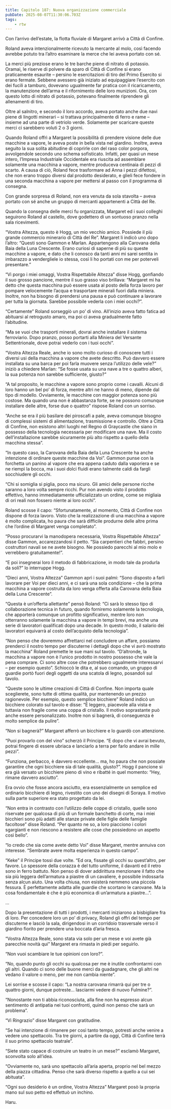 ```yaml
---
title: Capitolo 187: Nuova organizzazione commerciale
pubDate: 2025-08-07T11:30:06.703Z
tags:
    - rtw
---
```





Con l’arrivo dell’estate, la flotta fluviale di Margaret arrivò a Città di Confine.


Roland aveva intenzionalmente ricevuto la mercante al molo, così facendo avrebbe potuto tra l’altro esaminare la merce che lei aveva portato con sé.


La merci più preziose erano le tre barche piene di nitrato di potassio. Oramai, le riserve di polvere da sparo di Città di Confine si erano praticamente esaurite – persino le esercitazioni di tiro del Primo Esercito si erano fermate. Sebbene avessero già iniziato ad equipaggiare l’esercito con dei fucili a tamburo, dovevano ugualmente far pratica con il ricaricamento, la manutenzione dell’arma e il rifornimento delle loro munizioni. Ora, con questo lotto di nitrato di potassio, potevano finalmente riprendere gli allenamenti di tiro.


Oltre al salnitro, e secondo il loro accordo, aveva portato anche due navi piene di lingotti minerari – si trattava principalmente di ferro e rame – insieme ad una parte di vetriolo verde. Solamente per scaricare queste merci ci sarebbero voluti 2 o 3 giorni.


Quando Roland offrì a Margaret la possibilità di prendere visione delle due macchine a vapore, le aveva poste in bella vista nel giardino. Inoltre, aveva seguito la sua solita abitudine di coprirle con del raso color porpora, avvolgendole secondo uno schema sofisticato. Infatti, per quasi un mese intero, l’Impresa Industriale Occidentale era riuscita ad assemblare solamente una macchina a vapore, mentre produceva centinaia di pezzi di scarto. A causa di ciò, Roland fece trasformare ad Anna i pezzi difettosi, che non erano troppo diversi dal prodotto desiderato, e glieli fece fondere in una seconda macchina a vapore per mettersi al passo con il programma di consegna.


Con grande sorpresa di Roland, non era venuta da sola stavolta – aveva portato con sé anche un gruppo di mercanti appartenenti a Città del Re.


Quando la consegna delle merci fu organizzata, Margaret ed i suoi colleghi seguirono Roland al castello, dove godettero di un sontuoso pranzo nella sala ricevimenti.


“Vostra Altezza, questo è Hogg, un mio vecchio amico. Possiede il più grande commercio minerario di Città del Re”. Margaret li indicò uno dopo l’altro: “Questi sono Gammon e Marlan. Appartengono alla Carovana della Baia della Luna Crescente. Erano curiosi di saperne di più su queste macchine a vapore, e dato che li conosco da tanti anni mi sarei sentita in imbarazzo a vendergliele io stessa, così li ho portati con me per poterveli presentare.”


“Vi porgo i miei omaggi, Vostra Rispettabile Altezza” disse Hogg, gonfiando il suo grosso pancione, mentre il suo grasso viso brillava: “Margaret mi ha detto che questa macchina può essere usata al posto della forza lavoro per pompare velocemente l’acqua e trasportare minerali fuori dalla miniera. Inoltre, non ha bisogno di prendersi una pausa e può continuare a lavorare per tutta la giornata. Sarebbe possibile vederla con i miei occhi?”.


“Certamente” Roland sorseggiò un po’ di vino. All’inizio aveva fatto fatica ad abituarsi al retrogusto amaro, ma poi ci aveva gradualmente fatto l’abitudine.


“Ma se vuoi che trasporti minerali, dovrai anche installare il sistema ferroviario. Dopo pranzo, posso portarti alla Miniera del Versante Settentrionale, dove potrai vederlo con i tuoi occhi”.


“Vostra Altezza Reale, anche io sono molto curioso di conoscere tutti i diversi usi della macchina a vapore che avete descritto. Può davvero essere installata su una barca per poi farla muovere senza l’utilizzo delle vele?” iniziò a chiedere Marlan: “Se fosse usata su una nave a tre o quattro alberi, la sua potenza non sarebbe sufficiente, giusto?"


“A tal proposito, le macchine a vapore sono proprio come i cavalli. Alcuni di loro hanno un bel po’ di forza, mentre altri ne hanno di meno, dipende dal tipo di modello. Ovviamente, le macchine con maggior potenza sono più costose. Ma quando una non è abbastanza forte, se ne possono comunque installare delle altre, forse due o quattro” rispose Roland con un sorriso.


“Anche se era il più basilare dei piroscafi a pale, aveva comunque bisogno di complessi sistemi di alimentazione, trasmissione e controllo. Oltre a Città di Confine, non esistono altri luoghi nel Regno di Graycastle che siano in possesso della tecnologia necessaria per modificare una nave. Ma il costo dell’installazione sarebbe sicuramente più alto rispetto a quello della macchina stessa”.


“In questo caso, la Carovana della Baia della Luna Crescente ha anche intenzione di ordinare queste macchine da Voi”. Gammon punse con la forchetta un panino al vapore che era appena caduto dalla vaporiera e se ne riempì la bocca, ma i suoi dolci fluidi erano talmente caldi da fargli socchiudere gli occhi.


“Chi si somiglia si piglia, poco ma sicuro. Gli amici delle persone ricche saranno a loro volta sempre ricchi. Pur non avendo visto il prodotto effettivo, hanno immediatamente ufficializzato un ordine, come se migliaia di ori reali non fossero niente ai loro occhi”.


Roland scosse il capo: “Sfortunatamente, al momento, Città di Confine non dispone di forza lavoro. Visto che la realizzazione di una macchina a vapore è molto complicata, ho paura che sarà difficile produrne delle altre prima che l’ordine di Margaret venga completato”.


“Posso procurarvi la manodopera necessaria, Vostra Rispettabile Altezza” disse Gammon, accarezzandosi il petto. “Sia carpentieri che fabbri, persino costruttori navali se ne avete bisogno. Ne possiedo parecchi al mio molo e verrebbero gratuitamente!”.


“E poi insegnerai loro il metodo di fabbricazione, in modo tale da produrla da soli?” lo interruppe Hogg.


“Dieci anni, Vostra Altezza” Gammon aprì i suoi palmi: “Sono disposto a farli lavorare per Voi per dieci anni, e ci sarà una sola condizione – che la prima macchina a vapore costruita da loro venga offerta alla Carovana della Baia della Luna Crescente”.


“Questa è un’offerta allettante” pensò Roland: “Ci sarà lo stesso tipo di collaborazione tecnica in futuro, quando forniremo solamente la tecnologia, che apporterà comunque un profitto significativo, mentre loro non otterranno solamente la macchina a vapore in tempi brevi, ma anche una serie di lavoratori qualificati dopo una decade. In questo modo, il salario dei lavoratori equivarrà al costo dell’acquisto della tecnologia”.


“Non penso che dovremmo affrettarci nel concludere un affare, possiamo prenderci il nostro tempo per discuterne i dettagli dopo che vi avrò mostrato la macchina” Roland premette le sue mani sul tavolo. “D’altronde, la macchina a vapore non è l’unico prodotto in nostro possesso che vale la pena comprare. Ci sono altre cose che potrebbero ugualmente interessarvi – per esempio questo”. Schioccò le dita e, al suo comando, un gruppo di guardie portò fuori degli oggetti da una scatola di legno, posandoli sul tavolo.


“Queste sono le ultime creazioni di Città di Confine. Non importa quale sceglierete, sono tutte di ottima qualità, pur mantenendo un prezzo ragionevole. Per esempio, questo semplice bicchiere” Roland indicò un bicchiere colorato sul tavolo e disse: “Ѐ leggero, piacevole alla vista e tuttavia non fragile come una coppa di cristallo. Il motivo soprastante può anche essere personalizzato. Inoltre non si bagnerà, di conseguenza è molto semplice da pulire”.


“Non si bagnerà?” Margaret afferrò un bicchiere e lo guardò con attenzione.


“Puoi provarlo con del vino” scherzò il Principe. “E dopo che vi avrai bevuto, potrai fingere di essere ubriaca e lanciarlo a terra per farlo andare in mille pezzi”.


“Funziona, perbacco, è davvero eccellente… ma, ho paura che non possiate garantire che ogni bicchiere sia di tale qualità, giusto?”. Hogg il pancione si era già versato un bicchiere pieno di vino e ribatté in quel momento: “Hey, rimane davvero asciutto”.


Era ovvio che fosse ancora asciutto, era essenzialmente un semplice ed ordinario bicchiere di legno, rivestito con uno dei disegni di Soraya. Il motivo sulla parte superiore era stato progettato da lei.


“Non entra in contrasto con l’utilizzo delle coppe di cristallo, quelle sono riservate per qualcosa di più di un formale banchetto di corte, ma i miei bicchieri sono più adatti alle stanze private delle figlie delle famiglie facoltose” disse Roland. “Per quanto ne so, a loro piacciono i colori sgargianti e non riescono a resistere alle cose che possiedono un aspetto così bello”.


“Io credo che sia come avete detto Voi” disse Margaret, mentre annuiva con interesse. “Sembrate avere molta esperienza in questo campo”.


“Keke” il Principe tossì due volte. “Ed ora, fissate gli occhi su quest’altro, per favore. Lo spessore della corazza è del tutto uniforme, il davanti ed il retro sono in ferro battuto. Non penso di dover addirittura menzionare il fatto che sia più leggera dell’armatura a piastre di un cavaliere, è possibile indossarla senza alcun aiuto. Una volta chiusa, non esisterà nemmeno una piccola fessura. È perfettamente adatta alle guardie che scortano le carovane. Ma la cosa fondamentale è che è più economica di un’armatura a piastre…”.


…


Dopo la presentazione di tutti i prodotti, i mercanti iniziarono a bisbigliare fra di loro. Per concedere loro un po’ di privacy, Roland gli offrì del tempo per discuterne e lasciò la sala, dirigendosi in un corridoio trasversale verso il giardino fiorito per prendere una boccata d’aria fresca.


“Vostra Altezza Reale, sono stata via solo per un mese e voi avete già parecchie novità qui” Margaret era rimasta in piedi per seguirlo.


“Non vuoi scambiare le tue opinioni con loro?”.


“No, quando punto gli occhi su qualcosa per me è inutile confrontarmi con gli altri. Quando ci sono delle buone merci da guadagnare, che gli altri ne vedano il valore o meno, per me non cambia niente”.


Lei sorrise e scosse il capo: “La nostra carovana rimarrà qui per tre o quattro giorni, dunque potreste… lasciarmi vedere di nuovo Fulmine?”.


“Nonostante non ti abbia riconosciuta, alla fine non ha espresso alcun sentimento di antipatia nei tuoi confronti, quindi non penso che sarà un problema”.


“Vi Ringrazio” disse Margaret con gratitudine.


“Se hai intenzione di rimanere per così tanto tempo, potresti anche venire a vedere uno spettacolo. Tra tre giorni, a partire da oggi, Città di Confine terrà il suo primo spettacolo teatrale”.


“Siete stato capace di costruire un teatro in un mese?” esclamò Margaret, sconvolta solo all’idea.


“Ovviamente no, sarà uno spettacolo all’aria aperta, proprio nel bel mezzo della piazza cittadina. Penso che sarà diverso rispetto a quello a cui sei abituata”.


“Ogni suo desiderio è un ordine, Vostra Altezza” Margaret posò la propria mano sul suo petto ed effettuò un inchino.










Haru.
















                                


                                



